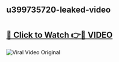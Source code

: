 ## u399735720-leaked-video 

# <h2><a href="http://freeplayer.one?title=u399735720-leaked-video&ref=21J">🔗 Click to Watch 👉🔴 VIDEO</a></h2>

<a href="http://freeplayer.one?title=u399735720-leaked-video&ref=21J" rel="nofollow" data-target="animated-image.originalLink"><img src="https://i.ibb.co.com/xMMVF88/686577567.gif" alt="Viral Video Original" style="max-width: 100%; display: inline-block;" data-target="animated-image.originalImage"></a>

